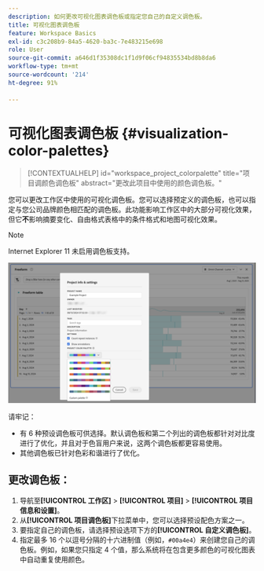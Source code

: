```yaml
---
description: 如何更改可视化图表调色板或指定您自己的自定义调色板。
title: 可视化图表调色板
feature: Workspace Basics
exl-id: c3c208b9-84a5-4620-ba3c-7e483215e698
role: User
source-git-commit: a646d1f35308dc1f1d9f06cf94835534bd8b8da6
workflow-type: tm+mt
source-wordcount: '214'
ht-degree: 91%

---
```


# 可视化图表调色板 {#visualization-color-palettes}

<!-- markdownlint-disable MD034 -->

>[!CONTEXTUALHELP]
>id="workspace_project_colorpalette"
>title="项目调颜色调色板"
>abstract="更改此项目中使用的颜色调色板。"

<!-- markdownlint-enable MD034 -->


您可以更改工作区中使用的可视化调色板。您可以选择预定义的调色板，也可以指定与您公司品牌颜色相匹配的调色板。此功能影响工作区中的大部分可视化效果，但它&#x200B;**不**&#x200B;影响摘要变化、自由格式表格中的条件格式和地图可视化效果。

>[!NOTE]
>
>Internet Explorer 11 未启用调色板支持。

![项目信息与设置窗口。](assets/color-palettes.png)

请牢记：

* 有 6 种预设调色板可供选择。默认调色板和第二个列出的调色板都针对对比度进行了优化，并且对于色盲用户来说，这两个调色板都更容易使用。
* 其他调色板已针对色彩和谐进行了优化。

## 更改调色板：

1. 导航至&#x200B;**[!UICONTROL 工作区]** > **[!UICONTROL 项目]** > **[!UICONTROL 项目信息和设置]**。
1. 从&#x200B;**[!UICONTROL 项目调色板]**&#x200B;下拉菜单中，您可以选择预设配色方案之一。
1. 要指定自己的调色板，请选择预设选项下方的&#x200B;**[!UICONTROL 自定义调色板]**。
1. 指定最多 16 个以逗号分隔的十六进制值（例如，`#00a4e4`）来创建您自己的调色板。例如，如果您只指定 4 个值，那么系统将在包含更多颜色的可视化图表中自动重复使用颜色。
